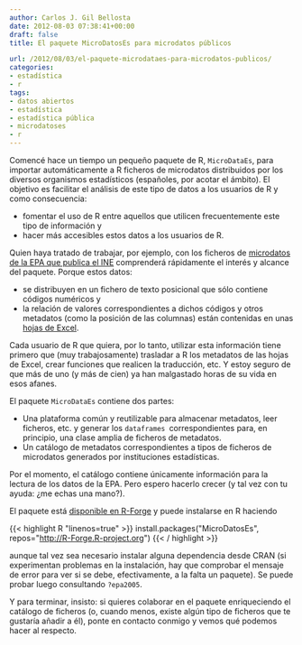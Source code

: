 ```yaml
---
author: Carlos J. Gil Bellosta
date: 2012-08-03 07:38:41+00:00
draft: false
title: El paquete MicroDatosEs para microdatos públicos

url: /2012/08/03/el-paquete-microdataes-para-microdatos-publicos/
categories:
- estadística
- r
tags:
- datos abiertos
- estadística
- estadística pública
- microdatoses
- r
---
```


Comencé hace un tiempo un pequeño paquete de R, `MicroDataEs`, para importar automáticamente a R ficheros de microdatos distribuidos por los diversos organismos estadísticos (españoles, por acotar el ámbito). El objetivo es facilitar el análisis de este tipo de datos a los usuarios de R y como consecuencia:

* fomentar el uso de R entre aquellos que utilicen frecuentemente este tipo de información y
* hacer más accesibles estos datos a los usuarios de R.

Quien haya tratado de trabajar, por ejemplo, con los ficheros de [microdatos de la EPA que publica el INE](http://www.ine.es/prodyser/micro_epa.htm) comprenderá rápidamente el interés y alcance del paquete. Porque estos datos:

* se distribuyen en un fichero de texto posicional que sólo contiene códigos numéricos y
* la relación de valores correspondientes a dichos códigos y otros metadatos (como la posición de las columnas) están contenidas en unas [hojas de Excel](ftp://www.ine.es/temas/epa/disereg_epa0511.zip).

Cada usuario de R que quiera, por lo tanto, utilizar esta información tiene primero que (muy trabajosamente) trasladar a R los metadatos de las hojas de Excel, crear funciones que realicen la traducción, etc. Y estoy seguro de que más de uno (y más de cien) ya han malgastado horas de su vida en esos afanes.

El paquete `MicroDataEs` contiene dos partes:

* Una plataforma común y reutilizable para almacenar metadatos, leer ficheros, etc. y generar los `dataframes `correspondientes para, en principio, una clase amplia de ficheros de metadatos.
* Un catálogo de metadatos correspondientes a tipos de ficheros de microdatos generados por instituciones estadísticas.

Por el momento, el catálogo contiene únicamente información para la lectura de los datos de la EPA. Pero espero hacerlo crecer (y tal vez con tu ayuda: ¿me echas una mano?).

El paquete está [disponible en R-Forge](https://r-forge.r-project.org/projects/microdataes/) y puede instalarse en R haciendo

{{< highlight R "linenos=true" >}}
install.packages("MicroDatosEs",
	repos="http://R-Forge.R-project.org")
{{< / highlight >}}

aunque tal vez sea necesario instalar alguna dependencia desde CRAN (si experimentan problemas en la instalación, hay que comprobar el mensaje de error para ver si se debe, efectivamente, a la falta un paquete). Se puede probar luego consultando `?epa2005`.

Y para terminar, insisto: si quieres colaborar en el paquete enriqueciendo el catálogo de ficheros (o, cuando menos, existe algún tipo de ficheros que te gustaría añadir a él), ponte en contacto conmigo y vemos qué podemos hacer al respecto.
